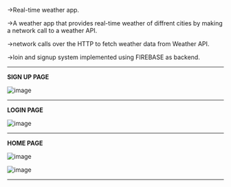 ->Real-time weather app.

->A weather app that provides real-time weather of diffrent cities by making a network call to a weather API.

->network calls over the HTTP to fetch weather data from Weather API.

->loin and signup system implemented using FIREBASE as backend.


----------------------------------------------------------------------------------------------------------------------------------------------------------------------
**SIGN UP PAGE**


![image](https://user-images.githubusercontent.com/92781591/186157538-6173aa17-2b39-46e6-b0c9-a7c723e44781.png)



-----------------------------------------------------------------------------------------------------------------------------------------------------------------------

**LOGIN PAGE**


![image](https://user-images.githubusercontent.com/92781591/186157716-78d441bf-bb16-4824-889b-f8adfe089b2e.png)



-----------------------------------------------------------------------------------------------------------------------------------------------------------------------

**HOME PAGE**


![image](https://user-images.githubusercontent.com/92781591/186157846-a97d7b9f-9364-484b-8e44-172504fcc9b2.png)



![image](https://user-images.githubusercontent.com/92781591/186157964-c3948384-8af9-4253-9f6b-68514d6dc458.png)



-----------------------------------------------------------------------------------------------------------------------------------------------------------------------

